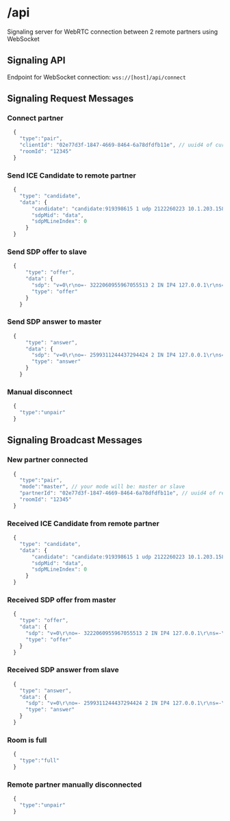 # /api
Signaling server for WebRTC connection between 2 remote partners using WebSocket

## Signaling API
Endpoint for WebSocket connection: `wss://[host]/api/connect`

## Signaling Request Messages
### Connect partner
```javascript
  {
    "type":"pair",
    "clientId": "02e77d3f-1847-4669-8464-6a78dfdfb11e", // uuid4 of current client
    "roomId": "12345" 
  }
```
### Send ICE Candidate to remote partner 
```javascript
  {
    "type": "candidate",
    "data": {
        "candidate": "candidate:919398615 1 udp 2122260223 10.1.203.158 58199 typ host generation 0 ufrag e5rp network-id 2 network-cost 10",
        "sdpMid": "data",
        "sdpMLineIndex": 0
      }
  }
```
### Send SDP offer to slave
```javascript
  {
      "type": "offer",
      "data": {
        "sdp": "v=0\r\no=- 3222060955967055513 2 IN IP4 127.0.0.1\r\ns=-\r\nt=0 0\r\na=group:BUNDLE data\r\na=msid-semantic: WMS\r\nm=application 9 DTLS/SCTP 5000\r\nc=IN IP4 0.0.0.0\r\na=ice-ufrag:BcR9\r\na=ice-pwd:ZUHx2Fra0ezrUTZghpCTATnL\r\na=ice-options:trickle\r\na=fingerprint:sha-256 AB:26:84:E0:44:22:A2:DE:97:E3:82:91:25:5A:E4:2E:C5:1C:9D:BE:71:3B:69:28:B3:6E:82:1B:E4:28:2E:8A\r\na=setup:actpass\r\na=mid:data\r\na=sctpmap:5000 webrtc-datachannel 1024\r\n",
        "type": "offer"
      }
    }
```
### Send SDP answer to master
```javascript
  {
      "type": "answer",
      "data": {
        "sdp": "v=0\r\no=- 2599311244437294424 2 IN IP4 127.0.0.1\r\ns=-\r\nt=0 0\r\na=group:BUNDLE sdparta_0\r\na=msid-semantic: WMS\r\nm=application 9 DTLS/SCTP 5000\r\nc=IN IP4 0.0.0.0\r\nb=AS:30\r\na=ice-ufrag:6NHw\r\na=ice-pwd:0/PkZAyX0JtrTlzFfF0aq6Mn\r\na=ice-options:trickle\r\na=fingerprint:sha-256 37:BA:B4:60:CF:50:82:3B:3F:E7:92:BD:7A:02:0C:7B:EA:1A:19:59:3F:5C:74:5E:D1:C8:3F:4C:A0:E9:2C:EE\r\na=setup:active\r\na=mid:sdparta_0\r\na=sctpmap:5000 webrtc-datachannel 1024\r\n",
        "type": "answer"
      }
    }
```
### Manual disconnect
```javascript
  {
    "type":"unpair"
  }
```

## Signaling Broadcast Messages
### New partner connected
```javascript
  {
    "type":"pair",
    "mode":"master", // your mode will be: master or slave
    "partnerId": "02e77d3f-1847-4669-8464-6a78dfdfb11e", // uuid4 of remote partner
    "roomId": "12345"
  }
```
### Received ICE Candidate from remote partner
```javascript
  {
    "type": "candidate",
    "data": {
        "candidate": "candidate:919398615 1 udp 2122260223 10.1.203.158 58199 typ host generation 0 ufrag e5rp network-id 2 network-cost 10"
        "sdpMid": "data",
        "sdpMLineIndex": 0
      }
  }
```
### Received SDP offer from master
```javascript
  {
    "type": "offer",
    "data": {
      "sdp": "v=0\r\no=- 3222060955967055513 2 IN IP4 127.0.0.1\r\ns=-\r\nt=0 0\r\na=group:BUNDLE data\r\na=msid-semantic: WMS\r\nm=application 9 DTLS/SCTP 5000\r\nc=IN IP4 0.0.0.0\r\na=ice-ufrag:BcR9\r\na=ice-pwd:ZUHx2Fra0ezrUTZghpCTATnL\r\na=ice-options:trickle\r\na=fingerprint:sha-256 AB:26:84:E0:44:22:A2:DE:97:E3:82:91:25:5A:E4:2E:C5:1C:9D:BE:71:3B:69:28:B3:6E:82:1B:E4:28:2E:8A\r\na=setup:actpass\r\na=mid:data\r\na=sctpmap:5000 webrtc-datachannel 1024\r\n",
      "type": "offer"
    }
  }
```
### Received SDP answer from slave
```javascript
  {
    "type": "answer",
    "data": {
      "sdp": "v=0\r\no=- 2599311244437294424 2 IN IP4 127.0.0.1\r\ns=-\r\nt=0 0\r\na=group:BUNDLE sdparta_0\r\na=msid-semantic: WMS\r\nm=application 9 DTLS/SCTP 5000\r\nc=IN IP4 0.0.0.0\r\nb=AS:30\r\na=ice-ufrag:6NHw\r\na=ice-pwd:0/PkZAyX0JtrTlzFfF0aq6Mn\r\na=ice-options:trickle\r\na=fingerprint:sha-256 37:BA:B4:60:CF:50:82:3B:3F:E7:92:BD:7A:02:0C:7B:EA:1A:19:59:3F:5C:74:5E:D1:C8:3F:4C:A0:E9:2C:EE\r\na=setup:active\r\na=mid:sdparta_0\r\na=sctpmap:5000 webrtc-datachannel 1024\r\n",
      "type": "answer"
    }
  }
```
### Room is full
```javascript
  {
    "type":"full"
  }
```
### Remote partner manually disconnected
```javascript
  {
    "type":"unpair"
  }
```
